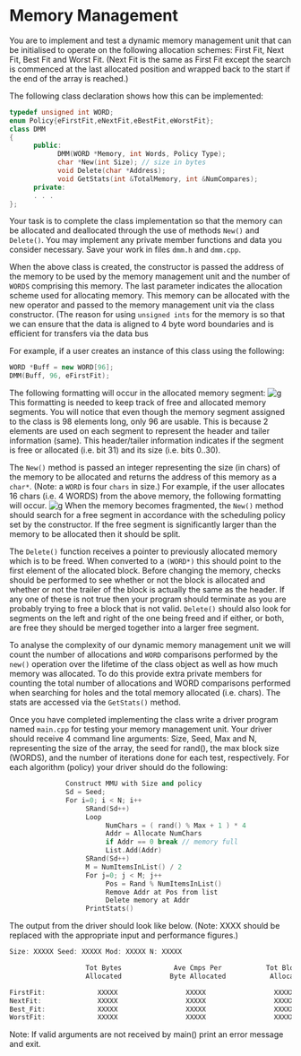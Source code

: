 Memory Management
================

You are to implement and test a dynamic memory management unit that can be initialised to operate on the following allocation schemes: First Fit, Next Fit, Best Fit and Worst Fit. (Next Fit is the same as First Fit except the search is commenced at the last allocated position and wrapped back to the start if the end of the array is reached.)

The following class declaration shows how this can be implemented:
```cpp
typedef unsigned int WORD;
enum Policy{eFirstFit,eNextFit,eBestFit,eWorstFit};
class DMM
{
      public:
            DMM(WORD *Memory, int Words, Policy Type);
            char *New(int Size); // size in bytes
            void Delete(char *Address);
            void GetStats(int &TotalMemory, int &NumCompares);
      private:
      . . .
};
```
Your task is to complete the class implementation so that the memory can be allocated and deallocated through the use of methods `New()` and `Delete()`. You may implement any private member functions and data you consider necessary. Save your work in files `dmm.h` and `dmm.cpp`.

When the above class is created, the constructor is passed the address of the memory to be used by the memory management unit and the number of `WORDS` comprising this memory. The last parameter indicates the allocation scheme used for allocating memory. This memory can be allocated with the new operator and passed to the memory management unit via the class constructor. (The reason for using `unsigned ints` for the memory is so that we can ensure that the data is aligned to 4 byte word boundaries and is efficient for transfers via the data bus

For example, if a user creates an instance of this class using the following:
```cpp
WORD *Buff = new WORD[96];
DMM(Buff, 96, eFirstFit);
```
The following formatting will occur in the allocated memory segment:
![g](http://i8.tietuku.com/9a5aa6128fce537e.png) 
This formatting is needed to keep track of free and allocated memory segments. You will notice that even though the memory segment assigned to the class is 98 elements long, only 96 are usable. This is because 2 elements are used on each segment to represent the header and tailer information (same). This header/tailer information indicates if the segment is free or allocated (i.e. bit 31) and its size (i.e. bits 0..30).

The `New()` method is passed an integer representing the size (in chars) of the memory to be allocated and returns the address of this memory as a `char*`. (Note: a `WORD` is four `chars` in size.) For example, if the user allocates 16 chars (i.e. 4 WORDS) from the above memory, the following formatting will occur.
![g](http://i8.tietuku.com/d83bb659c147b31c.png) 
When the memory becomes fragmented, the `New()` method should search for a free segment in accordance with the scheduling policy set by the constructor. If the free segment is significantly larger than the memory to be allocated then it should be split.

The `Delete()` function receives a pointer to previously allocated memory which is to be freed. When converted to a `(WORD*)` this should point to the first element of the allocated block. Before changing the memory, checks should be performed to see whether or not the block is allocated and whether or not the trailer of the block is actually the same as the header. If any one of these is not true then your program should terminate as you are probably trying to free a block that is not valid. `Delete()` should also look for segments on the left and right of the one being freed and if either, or both, are free they should be merged together into a larger free segment.

To analyse the complexity of our dynamic memory management unit we will count the number of allocations and `WORD` comparisons performed by the `new()` operation over the lifetime of the class object as well as how much memory was allocated. To do this provide extra private members for counting the total number of allocations and WORD comparisons performed when searching for holes and the total memory allocated (i.e. chars). The stats are accessed via the `GetStats()` method.

Once you have completed implementing the class write a driver program named `main.cpp` for testing your memory management unit. Your driver should receive 4 command line arguments: Size, Seed, Max and N, representing the size of the array, the seed for rand(), the max block size (WORDS), and the number of iterations done for each test, respectively. For each algorithm (policy) your driver should do the following:
```cpp
              Construct MMU with Size and policy
              Sd = Seed;
              For i=0; i < N; i++
                   SRand(Sd++)
                   Loop
                        NumChars = ( rand() % Max + 1 ) * 4
                        Addr = Allocate NumChars
                        if Addr == 0 break // memory full
                        List.Add(Addr)
                   SRand(Sd++)
                   M = NumItemsInList() / 2
                   For j=0; j < M; j++
                        Pos = Rand % NumItemsInList()
                        Remove Addr at Pos from list
                        Delete memory at Addr
                   PrintStats()
```

The output from the driver should look like below. (Note: XXXX should be replaced with the appropriate input and performance figures.)
```cpp
Size: XXXXX Seed: XXXXX Mod: XXXXX N: XXXXX

                   Tot Bytes             Ave Cmps Per           Tot Blocks             Ave Cmps Per
                   Allocated            Byte Allocated           Allocated            Block Allocated

FirstFit:             XXXXX                 XXXXX                 XXXXX                  XXXXX
NextFit:              XXXXX                 XXXXX                 XXXXX                  XXXXX
Best_Fit:             XXXXX                 XXXXX                 XXXXX                  XXXXX
WorstFit:             XXXXX                 XXXXX                 XXXXX                  XXXXX
```
Note: If valid arguments are not received by main() print an error message and exit.
